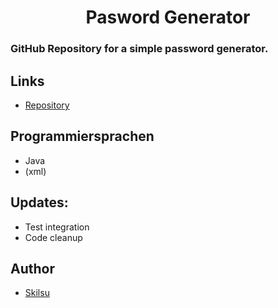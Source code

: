 <h1 align="center">Pasword Generator</h1>

### GitHub Repository for a simple password generator.

## Links

- [Repository](https://github.com/Skilsu/PasswordCreator "Password Creator")
  
## Programmiersprachen

 - Java
 - (xml)

## Updates:

- Test integration
- Code cleanup

## Author

- [Skilsu](https://github.com/Skilsu "Skilsu")
